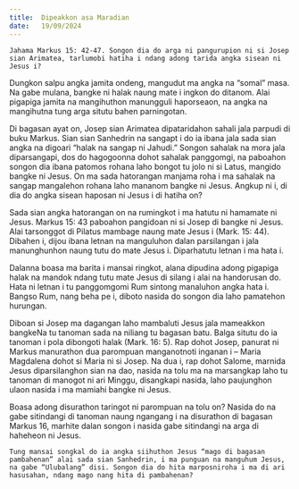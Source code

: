 ```yaml
---
title:  Dipeakkon asa Maradian
date:   19/09/2024
---
```


`Jahama Markus 15: 42-47. Songon dia do arga ni pangurupion ni si Josep sian Arimatea, tarlumobi hatiha i ndang adong tarida angka sisean ni Jesus i?`

Dungkon salpu angka jamita ondeng, mangudut ma angka na “somal” masa. Na gabe mulana, bangke ni halak naung mate i ingkon do ditanom. Alai pigapiga jamita na mangihuthon manungguli haporseaon, na angka na mangihutna tung arga situtu bahen parningotan.

Di bagasan ayat on, Josep sian Arimatea dipataridahon sahali jala parpudi di buku Markus. Sian sian Sanhedrin na sangapt i do ia ibana jala sada sian angka na digoari “halak na sangap ni Jahudi.” Songon sahalak na mora jala diparsangapi, dos do hagogoonna dohot sahalak panggomgi, na paboahon songon dia ibana patomos rohana laho bongot tu jolo ni si Latus, mangido bangke ni Jesus. On ma sada hatorangan manjama roha i ma sahalak na sangap mangalehon rohana laho mananom bangke ni Jesus. Angkup ni i, di dia do angka sisean haposan ni Jesus i di hatiha on?

Sada sian angka hatorangan on na rumingkot i ma hatutu ni hamamate ni Jesus. Markus 15: 43 paboahon pangidoan ni si Josep di bangke ni Jesus. Alai tarsonggot di Pilatus mambage naung mate Jesus i (Mark. 15: 44). Dibahen i, dijou ibana letnan na manguluhon dalan parsilangan i jala manunghunhon naung tutu do mate Jesus i. Diparhatutu letnan i ma hata i.

Dalanna boasa ma barita i mansai ringkot, alana dipudina adong pigapiga halak na mandok ndang tutu mate Jesus di silang i alai na handorusan do. Hata ni letnan i tu panggomgomi Rum sintong manaluhon angka hata i. Bangso Rum, nang beha pe i, diboto nasida do songon dia laho pamatehon hurungan.

Diboan si Josep ma dagangan laho mambaluti Jesus jala mameakkon bangkeNa tu tanoman sada na niliang tu bagasan batu. Balga situtu do ia tanoman i pola dibongoti halak (Mark. 16: 5). Rap dohot Josep, panurat ni Markus manurathon dua parompuan manganotnoti inganan i – Maria Magdalena dohot si Maria ni si Josep. Na dua i, rap dohot Salome, marnida Jesus diparsilanghon sian na dao, nasida na tolu ma na marsangkap laho tu tanoman di manogot ni ari Minggu, disangkapi nasida, laho paujunghon ulaon nasida i ma mamiahi bangke ni Jesus.

Boasa adong disurathon taringot ni parompuan na tolu on? Nasida do na gabe sitindangi di tanoman naung ngangang i na disurathon di bagasan Markus 16, marhite dalan songon i nasida gabe sitindangi na arga di haheheon ni Jesus.

`Tung mansai songkal do ia angka siihuthon Jesus “mago di bagasan pambahenan” alai sada sian Sanhedrin, i ma punguan na manguhum Jesus, na gabe “Ulubalang” disi. Songon dia do hita marposniroha i ma di ari hasusahan, ndang mago nang hita di pambahenan?`